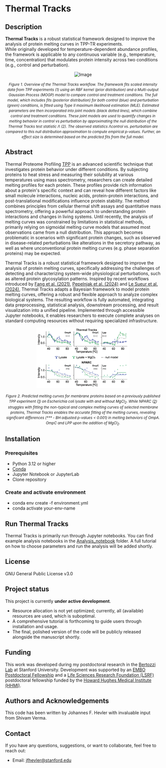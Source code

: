 # Thermal Tracks

## Description

**Thermal Tracks** is a robust statistical framework designed to improve the analysis of protein melting curves in TPP-TR experiments.  
While originally developed for temperature-dependent abundance profiles, the framework is applicable to any continuous variable (e.g., temperature, time, concentration) that modulates protein intensity across two conditions (e.g., control and perturbation).

<p align="center">
  <img width="500" alt="Image" src="https://github.com/user-attachments/assets/43628acc-6c78-49f3-bc88-f696fc6d9b25" />
</p>

<p align="center"><small><em>Figure 1. Overview of the Thermal Tracks workflow. The framework fits scaled intensity data from TPP experiments (1) using an RBF kernel (prior distribution) and a Multi-output Gaussian Process (MOGP) model to compare control and treatment conditions. The full model, which includes fits (posterior distribution) for both control (blue) and perturbation (green) conditions, is fitted using Type II maximum likelihood estimation (MLE). Estimated parameters are then incorporated into joint models (black dotted lines), which combine control and treatment conditions. These joint models are used to quantify changes in melting behavior in control vs perturbation by approximating the null distribution of the Thermal Tracks test statistic Λ (2). The observed statistics Λcontrol vs. perturbation are compared to this null distribution approximation to compute empirical p-values. Further, an effect size is determined based on the predicted fits from the full model.</em></small></p>


## Abstract

Thermal Proteome Profiling [TPP](https://www.science.org/doi/10.1126/science.1255784?url_ver=Z39.88-2003&rfr_id=ori:rid:crossref.org&rfr_dat=cr_pub%20%200pubmed) is an advanced scientific technique that investigates protein behavior under different conditions. By subjecting proteins to heat stress and measuring their solubility at various temperatures using mass spectrometry, researchers can create detailed melting profiles for each protein. These profiles provide rich information about a protein's specific context and can reveal how different factors like small molecule interactions, nucleic acids, protein-protein interactions, and post-translational modifications influence protein stability. The method combines principles from cellular thermal shift assays and quantitative mass spectrometry, offering a powerful approach to understanding protein interactions and changes in living systems.
Until recently, the analysis of melting curves was constrained by limitations in statistical methods, primarily relying on sigmoidal melting curve models that assumed most observations came from a null distribution. This approach becomes problematic in scenarios with significant protein changes, such as observed in disease-related perturbations like alterations in the secretory pathway, as well as where unconventional protein melting curves (e.g. phase separation proteins) may be expected.

Thermal Tracks is a robust statistical framework designed to improve the analysis of protein melting curves, specifically addressing the challenges of detecting and characterizing system-wide physiological perturbations, such as altered protein glycosylation patterns. Inspired by recent workflows introduced by [Fang et al. (2021)](https://www.nature.com/articles/s42003-021-02306-8), [Pepelnjak et al. (2024)](https://www.nature.com/articles/s41589-024-01568-7) and [Le Sueur et al. (2024)](https://journals.plos.org/ploscompbiol/article?id=10.1371/journal.pcbi.1011632), Thermal Tracks adapts a Bayesian framework to model protein melting curves, offering a robust and flexible approach to analyze complex biological systems. The resulting workflow is fully automated, integrating data preprocessing, statistical analysis, downstream processing, and result visualization into a unified pipeline. Implemented through accessible Jupyter notebooks, it enables researchers to execute complete analyses on standard computing resources without requiring specialized infrastructure.

<p align="center">
  <img src="README/fig/400ppi/Comparision_ThermalTracks_NPARC.png" alt="Comparision" width="300">
</p>

<p align="center"><small><em>Figure 2. Predicted melting curves for membrane proteins based on a previously published TPP experiment (<a href="https://www.embopress.org/doi/full/10.15252/msb.20188242" target="_blank" rel="noopener noreferrer">1</a>) on Escherichia coli lysate with and without MgCl<sub>2</sub>. While NPARC (<a href="https://pubmed.ncbi.nlm.nih.gov/31582558/" target="_blank" rel="noopener noreferrer">2</a>) struggles with fitting the non-typical and complex melting curves of selected membrane proteins, Thermal Tracks enables the accurate fitting of the melting curves, revealing significant differences (*** - BH adjusted p-values < 0.001) in melting behaviors of OmpA. OmpC and LPP upon the addition of MgCl<sub>2</sub>.</em></small></p>

## Installation

### Prerequisites
- Python 3.12 or higher
- [Conda](https://docs.conda.io/en/latest/)
- Jupyter Notebook or JupyterLab
- Clone repository

### Create and activate environment
- conda env create -f environment.yml
- conda activate your-env-name

## Run Thermal Tracks
Thermal Tracks is primarily run through Jupyter notebooks. You can find example analysis notebooks in the [Analysis_notebook](./Analysis_notebooks) folder.
A full tutorial on how to choose parameters and run the analysis will be added shortly.
## License
GNU General Public License v3.0

## Project status
This project is currently **under active development**.
- Resource allocation is not yet optimized; currently, all (available) resources are used, which is suboptimal.
- A comprehensive tutorial is forthcoming to guide users through installation and usage.
- The final, polished version of the code will be publicly released alongside the manuscript shortly.

## Funding
This work was developed during my postdoctoral research in the [Bertozzi Lab](https://bertozzigroup.stanford.edu/) at Stanford University. Development was supported by an [EMBO Postdoctoral Fellowship](https://www.embo.org/funding/fellowships-grants-and-career-support/postdoctoral-fellowships/) and a [Life Sciences Research Foundation (LSRF)](https://lsrf.org/) postdoctoral fellowship funded by the [Howard Hughes Medical Institute (HHMI)](https://www.hhmi.org/).

## Authors and Acknowledgements
This code has been written by Johannes F. Hevler with invaluable input from Shivam Verma.

## Contact
If you have any questions, suggestions, or want to collaborate, feel free to reach out:
- Email: jfhevler@stanford.edu  
